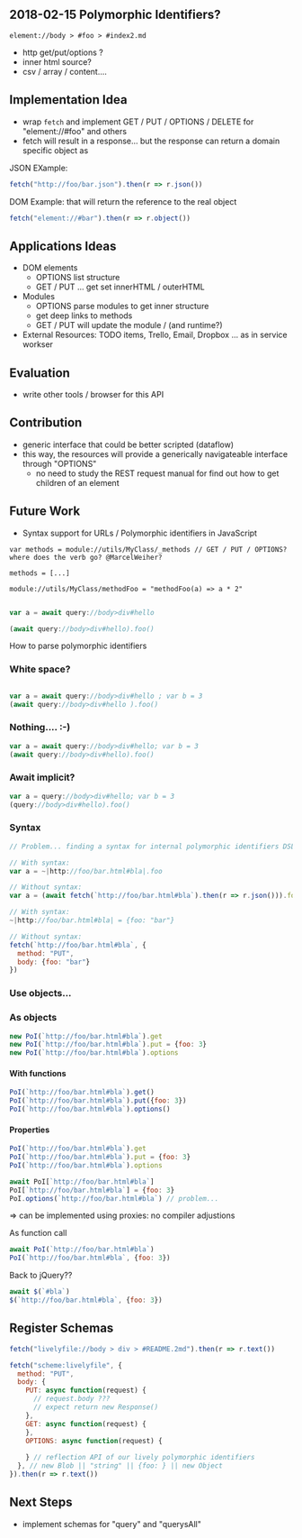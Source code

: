 ## 2018-02-15 Polymorphic Identifiers?

```
element://body > #foo > #index2.md
```

- http get/put/options ?
-  inner html source?
- csv / array / content....

## Implementation Idea

- wrap `fetch` and implement GET / PUT / OPTIONS / DELETE for "element://#foo" and others
- fetch will result in a response... but the response can return a domain specific object as

JSON EXample:
```javascript
fetch("http://foo/bar.json").then(r => r.json())
```

DOM Example: that will return the reference to the real object
```javascript
fetch("element://#bar").then(r => r.object())
```

## Applications Ideas

- DOM elements
  - OPTIONS list structure
  - GET / PUT ... get set innerHTML / outerHTML
- Modules
  - OPTIONS parse modules to get inner structure
  - get deep links to methods
  - GET / PUT will update the module / (and runtime?)
- External Resources: TODO items, Trello, Email, Dropbox ... as in service workser


## Evaluation

- write other tools / browser for this API


## Contribution

- generic interface that could be better scripted (dataflow) 
- this way, the resources will provide a generically navigateable interface through "OPTIONS"
  - no need to study the REST request manual for find out how to get children of an element


## Future Work


- Syntax support for URLs  / Polymorphic identifiers in JavaScript

```
var methods = module://utils/MyClass/_methods // GET / PUT / OPTIONS? where does the verb go? @MarcelWeiher?

methods = [...] 

module://utils/MyClass/methodFoo = "methodFoo(a) => a * 2"

```

```javascript

var a = await query://body>div#hello

(await query://body>div#hello).foo()
```

How to parse polymorphic identifiers

### White space?

```javascript

var a = await query://body>div#hello ; var b = 3
(await query://body>div#hello ).foo()
```

### Nothing.... :-) 

```javascript
var a = await query://body>div#hello; var b = 3
(await query://body>div#hello).foo()
```

### Await implicit?

```javascript
var a = query://body>div#hello; var b = 3
(query://body>div#hello).foo()
```

### Syntax 

```javascript
// Problem... finding a syntax for internal polymorphic identifiers DSL

// With syntax:
var a = ~|http://foo/bar.html#bla|.foo

// Without syntax:
var a = (await fetch(`http://foo/bar.html#bla`).then(r => r.json())).foo

// With syntax:
~|http://foo/bar.html#bla| = {foo: "bar"} 

// Without syntax:
fetch(`http://foo/bar.html#bla`, {
  method: "PUT",
  body: {foo: "bar"}
})
```


### Use objects...


### As objects 

```javascript
new PoI(`http://foo/bar.html#bla`).get 
new PoI(`http://foo/bar.html#bla`).put = {foo: 3}
new PoI(`http://foo/bar.html#bla`).options
```

#### With functions

```javascript
PoI(`http://foo/bar.html#bla`).get() 
PoI(`http://foo/bar.html#bla`).put({foo: 3})
PoI(`http://foo/bar.html#bla`).options()
```

#### Properties

```javascript
PoI(`http://foo/bar.html#bla`).get 
PoI(`http://foo/bar.html#bla`).put = {foo: 3}
PoI(`http://foo/bar.html#bla`).options
```
```javascript
await PoI[`http://foo/bar.html#bla`]
PoI[`http://foo/bar.html#bla`] = {foo: 3}
PoI.options(`http://foo/bar.html#bla`) // problem...
```
=> can be implemented using proxies: no compiler adjustions

As function call
```javascript
await PoI(`http://foo/bar.html#bla`)
PoI(`http://foo/bar.html#bla`, {foo: 3})
```

Back to jQuery??
```javascript
await $(`#bla`)
$(`http://foo/bar.html#bla`, {foo: 3})
```




## Register Schemas

```javascript
fetch("livelyfile://body > div > #README.2md").then(r => r.text())

fetch("scheme:livelyfile", {
  method: "PUT", 
  body: {
    PUT: async function(request) {
      // request.body ???
      // expect return new Response()
    },
    GET: async function(request) {
    },
    OPTIONS: async function(request) {
      
    } // reflection API of our lively polymorphic identifiers
  }, // new Blob || "string" || {foo: } || new Object
}).then(r => r.text())

```

## Next Steps

- implement schemas for "query" and "querysAll"


